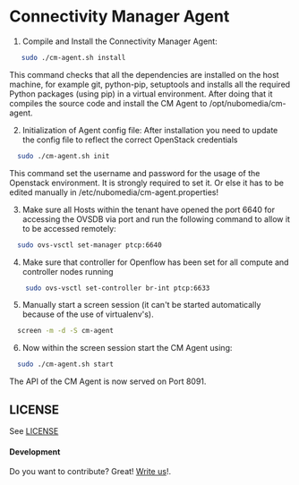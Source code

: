 Connectivity Manager Agent
=====================================================================================

1. Compile and Install the Connectivity Manager Agent:

```bash
   sudo ./cm-agent.sh install  
```

This command checks that all the dependencies are installed on the host machine, for example git, python-pip, setuptools and installs all the required Python packages (using pip) in a virtual environment.
After doing that it compiles the source code and install the CM Agent to /opt/nubomedia/cm-agent.


2. Initialization of Agent config file: After installation you need to update the config file to reflect the correct OpenStack credentials

```bash
  sudo ./cm-agent.sh init
```

This command set the username and password for the usage of the Openstack environment. It is strongly required to set it. Or else it has to be edited manually in /etc/nubomedia/cm-agent.properties!

3. Make sure all Hosts within the tenant have opened the port 6640 for accessing the OVSDB via port and run the following command to allow it to be accessed remotely:

```bash
  sudo ovs-vsctl set-manager ptcp:6640
```

4. Make sure that controller for Openflow has been set for all compute and controller nodes running

```bash
    sudo ovs-vsctl set-controller br-int ptcp:6633
```
 
5. Manually start a screen session (it can't be started automatically because of the use of virtualenv's).

```bash
  screen -m -d -S cm-agent
```

6. Now within the screen session start the CM Agent using:

```bash
  sudo ./cm-agent.sh start
```

The API of the CM Agent is now served on Port 8091.


## LICENSE

See [LICENSE][LICENSE]

#### Development

Do you want to contribute? Great! [Write us](mailto:nubomedia@av.tu-berlin.de)!.

[LICENSE]:./LICENSE

